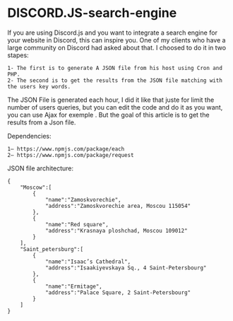 # DISCORD.JS-search-engine

If you are using Discord.js and you want to integrate a search engine for your website in Discord, this can inspire you. One of my clients who have a large community on Discord had asked about that. I choosed to do it in two stapes:

	1- The first is to generate A JSON file from his host using Cron and PHP.
	2- The second is to get the results from the JSON file matching with the users key words.

The JSON File is generated each hour, I did it like that juste for limit the number of users queries, but you can edit the code and do it as you want, you can use Ajax for exemple . But the goal of this article is to get the results from a Json file.

Dependencies:

	1– https://www.npmjs.com/package/each
	2– https://www.npmjs.com/package/request
	
JSON file architecture:

	{
		"Moscow":[
			{
				"name":"Zamoskvorechie",
				"address":"Zamoskvorechie area, Moscou 115054"
			},
			{
				"name":"Red square",
				"address":"Krasnaya ploshchad, Moscou 109012"
			}
		],
		"Saint_petersburg":[
			{
				"name":"Isaac’s Cathedral",
				"address":"Isaakiyevskaya Sq., 4 Saint-Petersbourg"
			},
			{
				"name":"Ermitage",
				"address":"Palace Square, 2 Saint-Petersbourg"
			}
		]
	}
